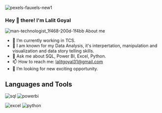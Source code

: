 
![pexels-fauxels-new1](https://github.com/goyallalit/goyallalit/assets/120114206/527cb6b0-5fcc-4159-85d8-888fcad7b61c)
 
### Hey 👋 there! I'm Lalit Goyal 

![man-technologist_1f468-200d-1f4bb](https://github.com/goyallalit/goyallalit/assets/120114206/8d723aaf-d581-41bb-bc54-40e8303c962f) About me  


- 🔭 I’m currently working in TCS.
- 🌱 I am known for my Data Analysis, it's interpertation, manipulation and visualization and data story telling skills.
- 💬 Ask me about SQL, Power BI, Excel, Python.
- 📫 How to reach me: lalitgoyal31@gmail.com
- 👯 I’m looking for new exciting opportunity. 
 
## Languages and Tools 
![sql](https://github.com/goyallalit/goyallalit/assets/120114206/bbfc554c-24e0-4716-bdb7-ee795ae80dd4)
![powerbi](https://github.com/goyallalit/goyallalit/assets/120114206/12cb653e-9ebc-4924-90ec-bc6a8594433c)


![excel](https://github.com/goyallalit/goyallalit/assets/120114206/94197190-11f8-44bd-aaf7-19248b3e1649)
![python](https://github.com/goyallalit/goyallalit/assets/120114206/5c7efcc2-3a0e-4098-8f8e-12f9d1e5ee61)

 
